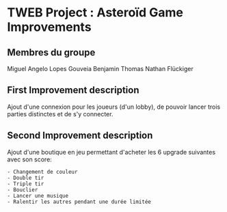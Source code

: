 # TWEB Project : Asteroïd Game Improvements


## Membres du groupe

Miguel Angelo Lopes Gouveia
Benjamin Thomas
Nathan Flückiger


## First Improvement description 


Ajout d'une connexion pour les joueurs (d'un lobby), de pouvoir lancer trois parties distinctes et de s'y connecter.



## Second Improvement description


Ajout d'une boutique en jeu permettant d'acheter les 6 upgrade suivantes avec son score:

	- Changement de couleur
	- Double tir
	- Triple tir
	- Bouclier
	- Lancer une musique
	- Ralentir les autres pendant une durée limitée 
